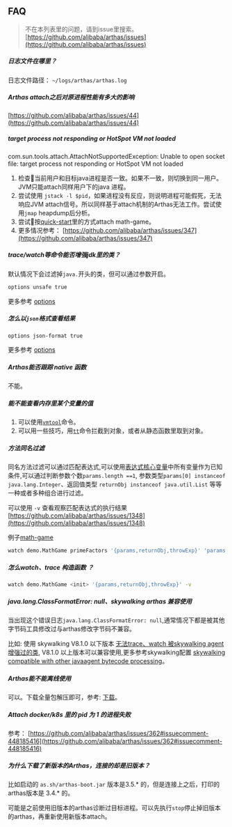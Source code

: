 
## FAQ


> 不在本列表里的问题，请到issue里搜索。 [https://github.com/alibaba/arthas/issues](https://github.com/alibaba/arthas/issues)


##### 日志文件在哪里？

日志文件路径： `~/logs/arthas/arthas.log`
##### Arthas attach之后对原进程性能有多大的影响

[https://github.com/alibaba/arthas/issues/44](https://github.com/alibaba/arthas/issues/44)


##### target process not responding or HotSpot VM not loaded

com.sun.tools.attach.AttachNotSupportedException: Unable to open socket file: target process not responding or HotSpot VM not loaded

1. 检查当前用户和目标java进程是否一致。如果不一致，则切换到同一用户。JVM只能attach同样用户下的java 进程。
2. 尝试使用 `jstack -l $pid`，如果进程没有反应，则说明进程可能假死，无法响应JVM attach信号。所以同样基于attach机制的Arthas无法工作。尝试使用`jmap` heapdump后分析。
3. 尝试按[quick-start](quick-start.md)里的方式attach math-game。
4. 更多情况参考： [https://github.com/alibaba/arthas/issues/347](https://github.com/alibaba/arthas/issues/347)
##### trace/watch等命令能否增强jdk里的类？

默认情况下会过滤掉`java.`开头的类，但可以通过参数开启。

```bash
options unsafe true
```

更多参考 [options](options.md)

##### 怎么以`json`格式查看结果

```bash
options json-format true
```

更多参考 [options](options.md)


##### Arthas能否跟踪 native 函数

不能。


##### 能不能查看内存里某个变量的值

1. 可以使用[`vmtool`](vmtool.md)命令。
2. 可以用一些技巧，用[`tt`](tt.md)命令拦截到对象，或者从静态函数里取到对象。


##### 方法同名过滤

同名方法过滤可以通过匹配表达式,可以使用[表达式核心变量](advice-class.md)中所有变量作为已知条件,可以通过判断参数个数`params.length ==1`, 参数类型`params[0] instanceof java.lang.Integer`、返回值类型 `returnObj instanceof java.util.List` 等等一种或者多种组合进行过滤。

可以使用 `-v` 查看观察匹配表达式的执行结果 [https://github.com/alibaba/arthas/issues/1348](https://github.com/alibaba/arthas/issues/1348)

例子[math-game](quick-start.md)

```bash
watch demo.MathGame primeFactors '{params,returnObj,throwExp}' 'params.length >0 && returnObj instanceof java.util.List' -v
``` 

##### 怎么watch、trace 构造函数 ？

```bash
watch demo.MathGame <init> '{params,returnObj,throwExp}' -v
```


##### java.lang.ClassFormatError: null、skywalking arthas 兼容使用

当出现这个错误日志`java.lang.ClassFormatError: null`,通常情况下都是被其他字节码工具修改过与arthas修改字节码不兼容。

比如: 使用 skywalking V8.1.0 以下版本 [无法trace、watch 被skywalking agent 增强过的类](https://github.com/alibaba/arthas/issues/1141), V8.1.0 以上版本可以兼容使用,更多参考skywalking配置 [skywalking compatible with other javaagent bytecode processing](https://github.com/apache/skywalking/blob/master/docs/en/FAQ/Compatible-with-other-javaagent-bytecode-processing.md)。


##### Arthas能不能离线使用

可以。下载全量包解压即可，参考: [下载](download.md)。

##### Attach docker/k8s 里的 pid 为 1 的进程失败

参考： [https://github.com/alibaba/arthas/issues/362#issuecomment-448185416](https://github.com/alibaba/arthas/issues/362#issuecomment-448185416)

##### 为什么下载了新版本的Arthas，连接的却是旧版本？

比如启动的 `as.sh/arthas-boot.jar` 版本是3.5.* 的，但是连接上之后，打印的arthas版本是 3.4.* 的。

可能是之前使用旧版本的arthas诊断过目标进程。可以先执行`stop`停止掉旧版本的arthas，再重新使用新版本attach。
